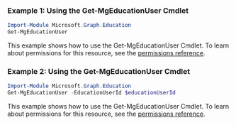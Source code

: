 ### Example 1: Using the Get-MgEducationUser Cmdlet
```powershell
Import-Module Microsoft.Graph.Education
Get-MgEducationUser
```
This example shows how to use the Get-MgEducationUser Cmdlet.
To learn about permissions for this resource, see the [permissions reference](/graph/permissions-reference).
### Example 2: Using the Get-MgEducationUser Cmdlet
```powershell
Import-Module Microsoft.Graph.Education
Get-MgEducationUser -EducationUserId $educationUserId
```
This example shows how to use the Get-MgEducationUser Cmdlet.
To learn about permissions for this resource, see the [permissions reference](/graph/permissions-reference).
